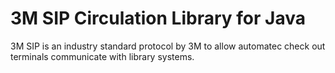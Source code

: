 # 3M SIP Circulation Library for Java

3M SIP is an industry standard protocol by 3M to allow automatec check out terminals communicate with library systems.
